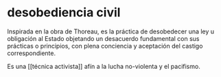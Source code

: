 # desobediencia civil
Inspirada en la obra de Thoreau, es la práctica de desobedecer una ley u obligación al Estado objetando un desacuerdo fundamental con sus prácticas o principios, con plena conciencia y aceptación del castigo correspondiente.

Es una [[técnica activista]] afín a la lucha no-violenta y el pacifismo.
